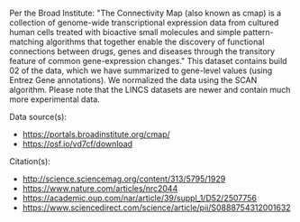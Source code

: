 Per the Broad Institute: "The Connectivity Map (also known as cmap) is a collection of genome-wide transcriptional expression data from cultured human cells treated with bioactive small molecules and simple pattern-matching algorithms that together enable the discovery of functional connections between drugs, genes and diseases through the transitory feature of common gene-expression changes." This dataset contains build 02 of the data, which we have summarized to gene-level values (using Entrez Gene annotations). We normalized the data using the SCAN algorithm. Please note that the LINCS datasets are newer and contain much more experimental data.

Data source(s):

* https://portals.broadinstitute.org/cmap/
* https://osf.io/vd7cf/download

Citation(s):

* http://science.sciencemag.org/content/313/5795/1929
* https://www.nature.com/articles/nrc2044
* https://academic.oup.com/nar/article/39/suppl_1/D52/2507756
* https://www.sciencedirect.com/science/article/pii/S0888754312001632
